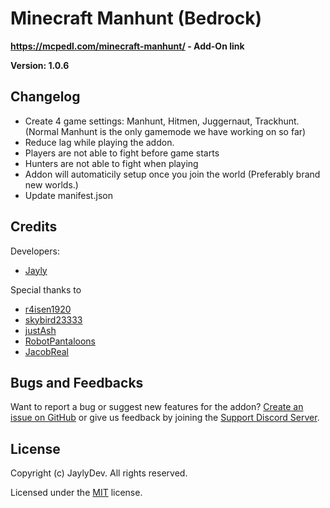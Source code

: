 # Minecraft Manhunt (Bedrock)
**https://mcpedl.com/minecraft-manhunt/ - Add-On link**

**Version: 1.0.6**
## Changelog
- Create 4 game settings: Manhunt, Hitmen, Juggernaut, Trackhunt. (Normal Manhunt is the only gamemode we have working on so far)
- Reduce lag while playing the addon.
- Players are not able to fight before game starts
- Hunters are not able to fight when playing
- Addon will automaticily setup once you join the world (Preferably brand new worlds.)
- Update manifest.json

## Credits
Developers: 
- [Jayly](https://mcpedl.com/user/itsdominicplays/)

Special thanks to 
- [r4isen1920](https://mcpedl.com/user/r4isen1920/)
- [skybird23333](https://mcpedl.com/user/skybird23333/)
- [justAsh](https://mcpedl.com/user/pixelpolydigital/)
- [RobotPantaloons](https://mcpedl.com/user/RobotPantaloons/)
- [JacobReal](https://mcpedl.com/user/dreamcraft-studios/)

## Bugs and Feedbacks
Want to report a bug or suggest new features for the addon? [Create an issue on GitHub](https://github.com/JaylyDev/manhunt/issues/new) or give us feedback by joining the [Support Discord Server](https://discord.gg/Xn8TCJWA).

## License

Copyright (c) JaylyDev. All rights reserved.

Licensed under the [MIT](https://github.com/JaylyDev/manhunt/blob/main/LICENSE) license.
